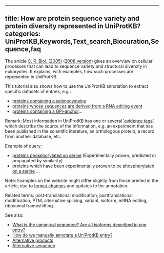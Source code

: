 
---
title: How are protein sequence variety and protein diversity represented in UniProtKB?
categories: UniProtKB,Keywords,Text_search,Biocuration,Sequence,faq
---

The article [C. R. Biol. (2005)](http://dx.doi.org/10.1016/j.crvi.2005.06.001) ([2008 version](http://education.expasy.org/CRB_2008.pdf)) gives an overview on cellular processes that can lead to sequence variety and structural diversity in eukaryotes. It explains, with examples, how such processes are represented in UniProtKB.

This tutorial also shows how to use the UniProtKB annotation to extract specific datasets of entries, e.g.:

*   [proteins containing a selenocysteine](http://www.uniprot.org/uniprot/?query=keyword:712)
*   [proteins whose sequences are derived from a RNA editing event](http://www.uniprot.org/uniprot/?query=keyword:691)
*   [proteins containing a GPI-anchor](http://www.uniprot.org/uniprot/?query=keyword:336)...

Remark: Most information in UniProtKB has one or several ['evidence tags'](http://www.uniprot.org/manual/evidences) which describe the source of the information, e.g. an experiment that has been published in the scientific literature, an orthologous protein, a record from another database, etc.

Example of query:

*   [proteins phosphorylated on serine](http://www.uniprot.org/uniprot/?query=annotation%3A(type%3Amod_res+phosphoserine)) (Experimentally proven, predicted or propagated by similarity)
*   [proteins which have been experimentally proven to be phosphorylated on a serine](http://www.uniprot.org/uniprot/?query=annotation%3A(type%3Amod_res+phosphoserine+evidence%3Aexperimental)) ...

Note: Examples on the website might differ slightly from those printed in the article, due to [format changes](http://www.uniprot.org/news/) and updates to the annotation.

Related terms: post-translational modification, posttranslational modification, PTM, alternative splicing, variant, isoform, mRNA editing, ribosomal frameshifting.

See also:

*   [What is the canonical sequence? Are all isoforms described in one entry?](http://www.uniprot.org/faq/30)
*   [How do we manually annotate a UniProtKB entry?](http://www.uniprot.org/faq/45)
*   [Alternative products](http://www.uniprot.org/manual/alternative_products)
*   [Alternative sequence](http://www.uniprot.org/manual/var_seq)
        